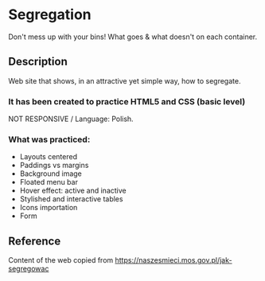 # Segregation
Don't mess up with your bins! What goes &amp; what doesn't on each container. 

## Description
Web site that shows, in an attractive yet simple way, how to segregate.

### It has been created to practice HTML5 and CSS (basic level)
NOT RESPONSIVE / 
Language: Polish.
### What was practiced:
* Layouts centered 
* Paddings vs margins
* Background image
* Floated menu bar
* Hover effect: active and inactive
* Stylished and interactive tables
* Icons importation
* Form

## Reference
Content of the web copied from https://naszesmieci.mos.gov.pl/jak-segregowac
